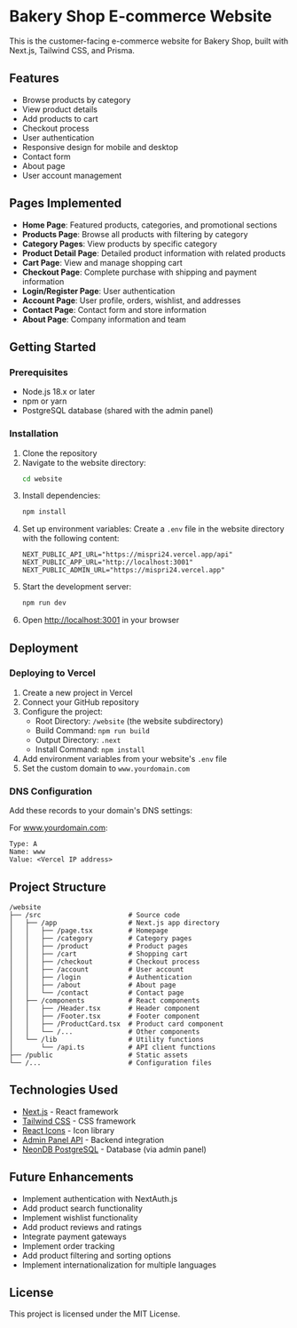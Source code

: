 # Bakery Shop E-commerce Website

This is the customer-facing e-commerce website for Bakery Shop, built with Next.js, Tailwind CSS, and Prisma.

## Features

- Browse products by category
- View product details
- Add products to cart
- Checkout process
- User authentication
- Responsive design for mobile and desktop
- Contact form
- About page
- User account management

## Pages Implemented

- **Home Page**: Featured products, categories, and promotional sections
- **Products Page**: Browse all products with filtering by category
- **Category Pages**: View products by specific category
- **Product Detail Page**: Detailed product information with related products
- **Cart Page**: View and manage shopping cart
- **Checkout Page**: Complete purchase with shipping and payment information
- **Login/Register Page**: User authentication
- **Account Page**: User profile, orders, wishlist, and addresses
- **Contact Page**: Contact form and store information
- **About Page**: Company information and team

## Getting Started

### Prerequisites

- Node.js 18.x or later
- npm or yarn
- PostgreSQL database (shared with the admin panel)

### Installation

1. Clone the repository
2. Navigate to the website directory:
   ```bash
   cd website
   ```
3. Install dependencies:
   ```bash
   npm install
   ```
4. Set up environment variables:
   Create a `.env` file in the website directory with the following content:
   ```
   NEXT_PUBLIC_API_URL="https://mispri24.vercel.app/api"
   NEXT_PUBLIC_APP_URL="http://localhost:3001"
   NEXT_PUBLIC_ADMIN_URL="https://mispri24.vercel.app"
   ```
5. Start the development server:
   ```bash
   npm run dev
   ```
7. Open [http://localhost:3001](http://localhost:3001) in your browser

## Deployment

### Deploying to Vercel

1. Create a new project in Vercel
2. Connect your GitHub repository
3. Configure the project:
   - Root Directory: `/website` (the website subdirectory)
   - Build Command: `npm run build`
   - Output Directory: `.next`
   - Install Command: `npm install`
4. Add environment variables from your website's `.env` file
5. Set the custom domain to `www.yourdomain.com`

### DNS Configuration

Add these records to your domain's DNS settings:

For www.yourdomain.com:
```
Type: A
Name: www
Value: <Vercel IP address>
```

## Project Structure

```
/website
├── /src                      # Source code
│   ├── /app                  # Next.js app directory
│   │   ├── /page.tsx         # Homepage
│   │   ├── /category         # Category pages
│   │   ├── /product          # Product pages
│   │   ├── /cart             # Shopping cart
│   │   ├── /checkout         # Checkout process
│   │   ├── /account          # User account
│   │   ├── /login            # Authentication
│   │   ├── /about            # About page
│   │   └── /contact          # Contact page
│   ├── /components           # React components
│   │   ├── /Header.tsx       # Header component
│   │   ├── /Footer.tsx       # Footer component
│   │   ├── /ProductCard.tsx  # Product card component
│   │   └── /...              # Other components
│   └── /lib                  # Utility functions
│       └── /api.ts           # API client functions
├── /public                   # Static assets
└── /...                      # Configuration files
```

## Technologies Used

- [Next.js](https://nextjs.org/) - React framework
- [Tailwind CSS](https://tailwindcss.com/) - CSS framework
- [React Icons](https://react-icons.github.io/react-icons/) - Icon library
- [Admin Panel API](https://mispri24.vercel.app/api) - Backend integration
- [NeonDB PostgreSQL](https://neon.tech/) - Database (via admin panel)

## Future Enhancements

- Implement authentication with NextAuth.js
- Add product search functionality
- Implement wishlist functionality
- Add product reviews and ratings
- Integrate payment gateways
- Implement order tracking
- Add product filtering and sorting options
- Implement internationalization for multiple languages

## License

This project is licensed under the MIT License.
